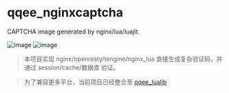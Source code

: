# qqee_nginxcaptcha
CAPTCHA image generated by nginx/lua/luajit.

![image](https://github.com/qqee/qqee_nginxcaptcha/raw/master/www.qq.ee.gif)
![image](https://github.com/qqee/qqee_nginxcaptcha/raw/master/www.qq.ee1.gif)

> 本项目实现 nginx/openresty/tengine/nginx_lua 直接生成复杂验证码，并通过 session/cache/数据库 验证。

> 为了兼容更多平台，当前项目已经整合至 [qqee_lualib](https://github.com/qqee/qqee_lualib) 

